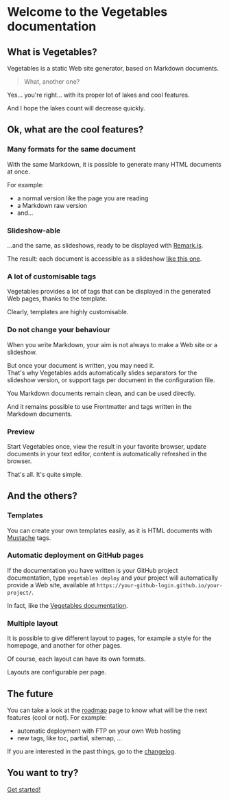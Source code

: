 # Welcome to the Vegetables documentation

## What is Vegetables?

Vegetables is a static Web site generator, based on Markdown documents.

> What, another one?

Yes... you're right... with its proper lot of lakes and cool features.

And I hope the lakes count will decrease quickly.

## Ok, what are the cool features?

### Many formats for the same document

With the same Markdown, it is possible to generate many HTML documents at once.

For example:

- a normal version like the page you are reading
- a Markdown raw version
- and...

### Slideshow-able

...and the same, as slideshows, ready to be displayed with [Remark.js](https://github.com/gnab/remark).

The result: each document is accessible as a slideshow [like this one](index-slideshow.html).

### A lot of customisable tags

Vegetables provides a lot of tags that can be displayed in the generated Web pages, thanks to the template.

Clearly, templates are highly customisable.

### Do not change your behaviour

When you write Markdown, your aim is not always to make a Web site or a slideshow.

But once your document is written, you may need it.  
That's why Vegetables adds automatically slides separators for the slideshow version, or support tags per document in the configuration file.

You Markdown documents remain clean, and can be used directly.

And it remains possible to use Frontmatter and tags written in the Markdown documents.

### Preview

Start Vegetables once, view the result in your favorite browser, update documents in your text editor, content is automatically refreshed in the browser.

That's all. It's quite simple.

## And the others?

### Templates

You can create your own templates easily, as it is HTML documents with [Mustache](https://github.com/janl/mustache.js) tags.

### Automatic deployment on GitHub pages

If the documentation you have written is your GitHub project documentation, type `vegetables deploy` and your project will automatically provide a Web site, available at `https://your-github-login.github.io/your-project/`.

In fact, like the [Vegetables documentation](https://partageit.github.io/vegetables/).

### Multiple layout

It is possible to give different layout to pages, for example a style for the homepage, and another for other pages.

Of course, each layout can have its own formats.

Layouts are configurable per page.

## The future

You can take a look at the [roadmap](roadmap.md) page to know what will be the next features (cool or not). For example:

- automatic deployment with FTP on your own Web hosting
- new tags, like toc, partial, sitemap, ...

If you are interested in the past things, go to the [changelog](CHANGELOG.md).

## You want to try?

[Get started!](getting-started.md)

[tag-title]: - (The Vegetables documentation)